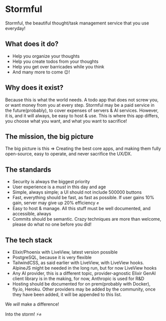 # Stormful

Stormful, the beautiful thought/task management service that you use everyday!

## What does it do?

* Help you organize your thoughts
* Help you create todos from your thoughts
* Help you get over barricades while you think
* And many more to come 😉!


## Why does it exist?

Because this is what the world needs. A todo app that does not screw you, or want money from you at every step. Stormful may be a paid service in the future(probably), to cover expenses of servers & AI services. However, it is, and it will always, be easy to host & use. This is where this app differs, you choose what you want, and what you want to sacrifice!

## The mission, the big picture

The big picture is this => Creating the best core apps, and making them fully open-source, easy to operate, and never sacrifice the UX/DX.

## The standards

* Security is always the biggest priority
* User experience is a *must* in this day and age
* Simple, always simple; a UI should not include 500000 buttons
* Fast, everything should be fast, as fast as possible. If user gains 10% gain, server may give up 20% efficiency ✊
* Easy to host & manage. All this stuff must be well documented, and accessible, always
* Commits should be semantic. Crazy techniques are more than welcome, please do what no one before you did!

## The tech stack

* Elixir/Phoenix with LiveView, latest version possible
* PostgreSQL, because it is very flexible
* TailwindCSS, as said earlier with LiveView, with LiveView hooks. AlpineJS might be needed in the long run, but for now LiveView hooks
* Any AI provider, this is a different topic, provider-agnostic Elixir GenAI client library is in the making, for now, Anthropic is used for R&D
* Hosting should be documented for on prem(probably with Docker), fly.io, Heroku. Other providers may be added by the community, once they have been added, it will be appended to this list.


We *will* make a difference!

Into the storm! ⚡✊
